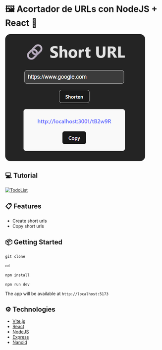 # 🖼️ Acortador de URLs con NodeJS + React 🚀
![QR Generator](/short-url-ui/public/shortUrl.png)


## 💻 Tutorial
<a href='https://youtu.be/ddiJ9qU4iNA' target='_blank'>
    <img width='30%' src='https://img.youtube.com/vi/ddiJ9qU4iNA/mqdefault.jpg' alt='TodoList' />
</a>

## 📋 Features
- Create short urls
- Copy short urls

## 📦 Getting Started
```
git clone 
```
```
cd 
```
```
npm install
```
```
npm run dev
```
The app will be available at `http://localhost:5173`

## ⚙️ Technologies
* [Vite.js](https://vitejs.dev/)
* [React](https://reactjs.org/)
* [NodeJS](https://nodejs.org/)
* [Express](https://expressjs.com/)
* [Nanoid](https://github.com/ai/nanoid)


